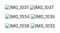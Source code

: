 ![IMG_1031](https://github.com/user-attachments/assets/be159d81-2832-4c6c-b3a5-4192415775bf) ![IMG_1037](https://github.com/user-attachments/assets/bc417ab2-fc8d-4a80-b9fa-a49477852591)

![IMG_1034](https://github.com/user-attachments/assets/ff6557a4-b7cb-4673-8f56-be5199947a97) ![IMG_1035](https://github.com/user-attachments/assets/64bce634-9b56-4437-a4af-72b8a7d65b9a)

![IMG_1036](https://github.com/user-attachments/assets/4b31d7da-90ba-4d82-b3af-c6a3a6945b5f) ![IMG_1033](https://github.com/user-attachments/assets/1e19c279-12bb-4f1c-b318-c168e7bab22a)


